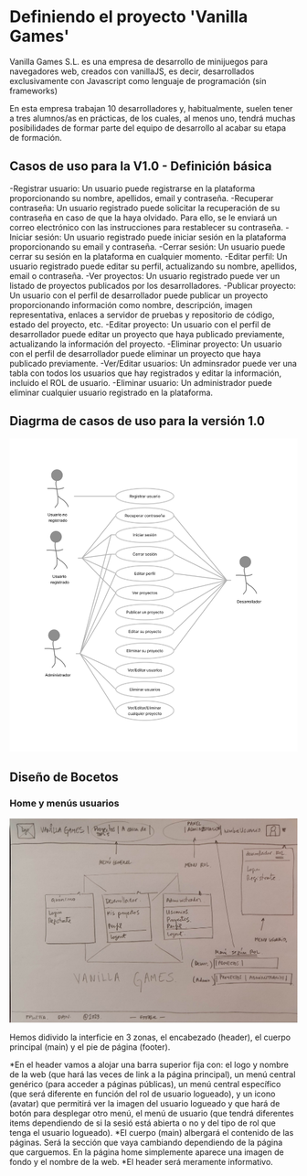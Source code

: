 # Definiendo el proyecto 'Vanilla Games'

Vanilla Games S.L. es una empresa de desarrollo de minijuegos para navegadores web, creados con vanillaJS, es decir, desarrollados exclusivamente con Javascript como lenguaje de programación (sin frameworks)

En esta empresa trabajan 10 desarrolladores y, habitualmente, suelen tener a tres alumnos/as en prácticas, de los cuales, al menos uno, tendrá muchas posibilidades de formar parte del equipo de desarrollo al acabar su etapa de formación.

## Casos de uso para la V1.0 - Definición básica​
-Registrar usuario: Un usuario puede registrarse en la plataforma proporcionando su nombre, apellidos, email y contraseña.
-Recuperar contraseña: Un usuario registrado puede solicitar la recuperación de su contraseña en caso de que la haya olvidado. Para ello, se le enviará un correo electrónico con las instrucciones para restablecer su contraseña.
-Iniciar sesión: Un usuario registrado puede iniciar sesión en la plataforma proporcionando su email y contraseña.
-Cerrar sesión: Un usuario puede cerrar su sesión en la plataforma en cualquier momento.
-Editar perfil: Un usuario registrado puede editar su perfil, actualizando su nombre, apellidos, email o contraseña.
-Ver proyectos: Un usuario registrado puede ver un listado de proyectos publicados por los desarrolladores.
-Publicar proyecto: Un usuario con el perfil de desarrollador puede publicar un proyecto proporcionando información como nombre, descripción, imagen representativa, enlaces a servidor de pruebas y repositorio de código, estado del proyecto, etc.
-Editar proyecto: Un usuario con el perfil de desarrollador puede editar un proyecto que haya publicado previamente, actualizando la información del proyecto.
-Eliminar proyecto: Un usuario con el perfil de desarrollador puede eliminar un proyecto que haya publicado previamente.
-Ver/Editar usuarios: Un adminsrador puede ver una tabla con todos los usuarios que hay registrados y editar la información, incluido el ROL de usuario.
-Eliminar usuario: Un administrador puede eliminar cualquier usuario registrado en la plataforma.

## Diagrma de casos de uso para la versión 1.0

![Imagen caso de uso](casoUso.png)

## Diseño de Bocetos
### Home y menús usuarios
![Imagen Boceto Home](home.jpg)

Hemos didivido la interficie en 3 zonas, el encabezado (header), el cuerpo principal (main) y el pie de página (footer).

*En el header vamos a alojar una barra superior fija con: el logo y nombre de la web (que hará las veces de link a la página principal), un menú central genérico (para acceder a páginas públicas), un menú central específico (que será diferente en función del rol de usuario logueado), y un icono (avatar) que permitirá ver la imagen del usuario logueado y que hará de botón para desplegar otro menú, el menú de usuario (que tendrá diferentes items dependiendo de si la sesió está abierta o no y del tipo de rol que tenga el usuario logueado).
*El cuerpo (main) albergará el contenido de las páginas. Será la sección que vaya cambiando dependiendo de la página que carguemos. En la página home simplemente aparece una imagen de fondo y el nombre de la web.
*El header será meramente informativo.
